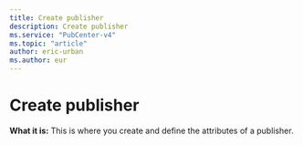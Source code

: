 ```yaml
---
title: Create publisher
description: Create publisher
ms.service: "PubCenter-v4"
ms.topic: "article"
author: eric-urban
ms.author: eur
---
```


# Create publisher

**What it is:**  This is where you create and define the attributes of a publisher.


